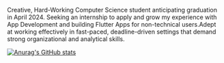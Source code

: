 Creative, Hard-Working Computer Science student anticipating graduation in April 2024. Seeking an internship to apply and grow my experience with App Development and building Flutter Apps for non-technical users.Adept at working effectively in fast-paced, deadline-driven settings that demand strong organizational and analytical skills.

[![Anurag's GitHub stats](https://github-readme-stats.vercel.app/api?username=JayM2510)](https://github.com/anuraghazra/github-readme-stats)

